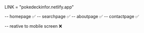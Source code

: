 LINK = "pokedeckinfor.netlify.app"

-- homepage ✅
-- searchpage ✅
-- aboutpage ✅
-- contactpage ✅

-- reative to mobile screen ❌